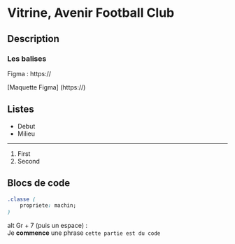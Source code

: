 # Vitrine, Avenir Football Club

## Description

### Les balises

Figma : https://

[Maquette Figma] (https://)

## Listes
- Debut
- Milieu


---
1. First
2. Second

## Blocs de code
```css
.classe (
    propriete: machin;
)
```
alt Gr + 7 (puis un espace) :  
Je **commence** une phrase `cette partie est du code`